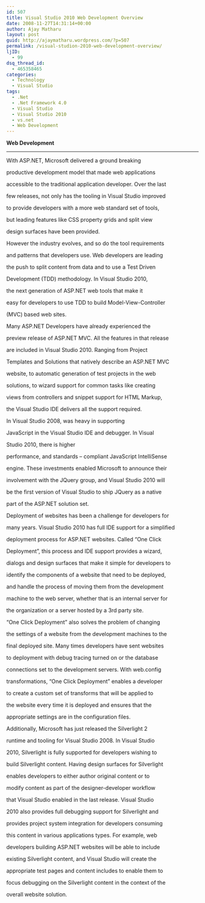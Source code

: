 ```yaml
---
id: 507
title: Visual Studio 2010 Web Development Overview
date: 2008-11-27T14:31:14+00:00
author: Ajay Matharu
layout: post
guid: http://ajaymatharu.wordpress.com/?p=507
permalink: /visual-studion-2010-web-development-overview/
ljID:
  - 99
dsq_thread_id:
  - 465358465
categories:
  - Technology
  - Visual Studio
tags:
  - .Net
  - .Net Framework 4.0
  - Visual Studio
  - Visual Studio 2010
  - vs.net
  - Web Development
---
```

**Web Development**

****
  
With ASP.NET, Microsoft delivered a ground breaking
  
productive development model that made web applications
  
accessible to the traditional application developer. Over the last
  
few releases, not only has the tooling in Visual Studio improved
  
to provide developers with a more web standard set of tools,
  
but leading features like CSS property grids and split view
  
design surfaces have been provided.
  
However the industry evolves, and so do the tool requirements
  
and patterns that developers use. Web developers are leading
  
the push to split content from data and to use a Test Driven
  
Development (TDD) methodology. In Visual Studio 2010,
  
the next generation of ASP.NET web tools that make it
  
easy for developers to use TDD to build Model-View-Controller
  
(MVC) based web sites.
  
Many ASP.NET Developers have already experienced the
  
preview release of ASP.NET MVC. All the features in that release
  
are included in Visual Studio 2010. Ranging from Project
  
Templates and Solutions that natively describe an ASP.NET MVC
  
website, to automatic generation of test projects in the web
  
solutions, to wizard support for common tasks like creating
  
views from controllers and snippet support for HTML Markup,
  
the Visual Studio IDE delivers all the support required.
  
In Visual Studio 2008, was heavy in supporting
  
JavaScript in the Visual Studio IDE and debugger. In Visual
  
Studio 2010, there is higher
  
performance, and standards &#8211; compliant JavaScript IntelliSense
  
engine. These investments enabled Microsoft to announce their
  
involvement with the JQuery group, and Visual Studio 2010 will
  
be the first version of Visual Studio to ship JQuery as a native
  
part of the ASP.NET solution set.
  
Deployment of websites has been a challenge for developers for
  
many years. Visual Studio 2010 has full IDE support for a simplified
  
deployment process for ASP.NET websites. Called &#8220;One Click
  
Deployment&#8221;, this process and IDE support provides a wizard,
  
dialogs and design surfaces that make it simple for developers to
  
identify the components of a website that need to be deployed,
  
and handle the process of moving them from the development
  
machine to the web server, whether that is an internal server for
  
the organization or a server hosted by a 3rd party site.
  
&#8220;One Click Deployment&#8221; also solves the problem of changing
  
the settings of a website from the development machines to the
  
final deployed site. Many times developers have sent websites
  
to deployment with debug tracing turned on or the database
  
connections set to the development servers. With web.config
  
transformations, &#8220;One Click Deployment&#8221; enables a developer
  
to create a custom set of transforms that will be applied to
  
the website every time it is deployed and ensures that the
  
appropriate settings are in the configuration files.
  
Additionally, Microsoft has just released the Silverlight 2
  
runtime and tooling for Visual Studio 2008. In Visual Studio
  
2010, Silverlight is fully supported for developers wishing to
  
build Silverlight content. Having design surfaces for Silverlight
  
enables developers to either author original content or to
  
modify content as part of the designer-developer workflow
  
that Visual Studio enabled in the last release. Visual Studio
  
2010 also provides full debugging support for Silverlight and
  
provides project system integration for developers consuming
  
this content in various applications types. For example, web
  
developers building ASP.NET websites will be able to include
  
existing Silverlight content, and Visual Studio will create the
  
appropriate test pages and content includes to enable them to
  
focus debugging on the Silverlight content in the context of the
  
overall website solution.